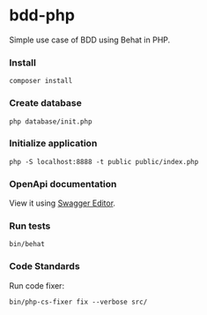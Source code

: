 # bdd-php

Simple use case of BDD using Behat in PHP.

### Install

```
composer install
```

### Create database

```
php database/init.php
```

### Initialize application

```
php -S localhost:8888 -t public public/index.php
```

### OpenApi documentation

View it using [Swagger Editor](https://editor.swagger.io/?raw=https://raw.githubusercontent.com/gabrielfs7/bdd-php/master/doc/openapi.yaml).

### Run tests

```
bin/behat
```

### Code Standards

Run code fixer:

```
bin/php-cs-fixer fix --verbose src/
```